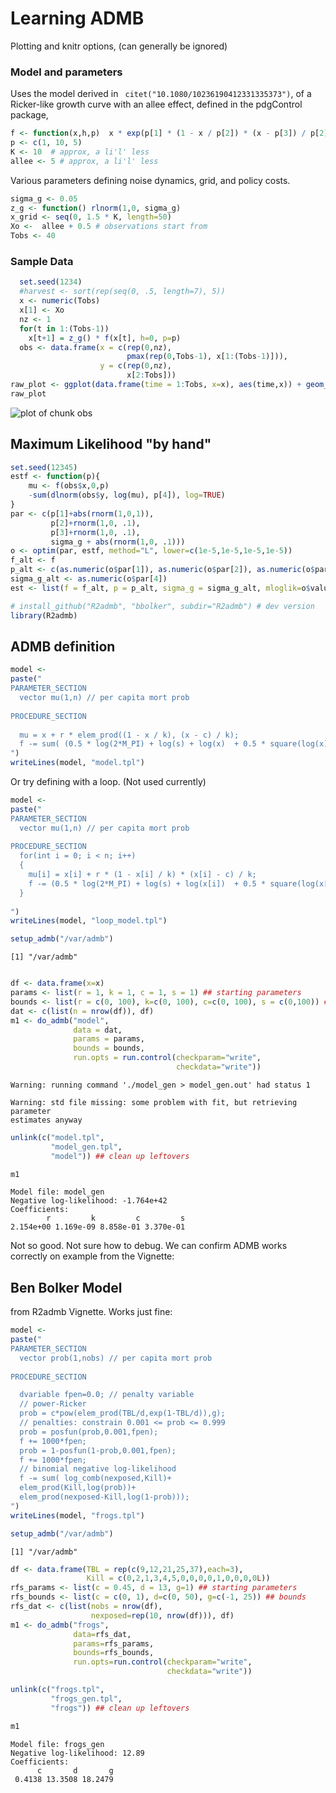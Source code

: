 # Learning ADMB

Plotting and knitr options, (can generally be ignored)






### Model and parameters

Uses the model derived in ` citet("10.1080/10236190412331335373")`, of a Ricker-like growth curve with an allee effect, defined in the pdgControl package,



```r
f <- function(x,h,p)  x * exp(p[1] * (1 - x / p[2]) * (x - p[3]) / p[2] ) 
p <- c(1, 10, 5)
K <- 10  # approx, a li'l' less
allee <- 5 # approx, a li'l' less
```


  

Various parameters defining noise dynamics, grid, and policy costs.  


```r
sigma_g <- 0.05
z_g <- function() rlnorm(1,0, sigma_g)
x_grid <- seq(0, 1.5 * K, length=50)
Xo <-  allee + 0.5 # observations start from
Tobs <- 40
```


### Sample Data


```r
  set.seed(1234)
  #harvest <- sort(rep(seq(0, .5, length=7), 5))
  x <- numeric(Tobs)
  x[1] <- Xo
  nz <- 1
  for(t in 1:(Tobs-1))
    x[t+1] = z_g() * f(x[t], h=0, p=p)
  obs <- data.frame(x = c(rep(0,nz), 
                          pmax(rep(0,Tobs-1), x[1:(Tobs-1)])), 
                    y = c(rep(0,nz), 
                          x[2:Tobs]))
raw_plot <- ggplot(data.frame(time = 1:Tobs, x=x), aes(time,x)) + geom_line() + geom_point()
raw_plot
```

![plot of chunk obs](http://farm8.staticflickr.com/7300/8907300763_0a55663127_o.png) 



## Maximum Likelihood "by hand"


```r
set.seed(12345)
estf <- function(p){ 
    mu <- f(obs$x,0,p)
    -sum(dlnorm(obs$y, log(mu), p[4]), log=TRUE)
}
par <- c(p[1]+abs(rnorm(1,0,1)), 
         p[2]+rnorm(1,0, .1), 
         p[3]+rnorm(1,0, .1), 
         sigma_g + abs(rnorm(1,0, .1)))
o <- optim(par, estf, method="L", lower=c(1e-5,1e-5,1e-5,1e-5))
f_alt <- f
p_alt <- c(as.numeric(o$par[1]), as.numeric(o$par[2]), as.numeric(o$par[3]))
sigma_g_alt <- as.numeric(o$par[4])
est <- list(f = f_alt, p = p_alt, sigma_g = sigma_g_alt, mloglik=o$value)
```






```r
# install_github("R2admb", "bbolker", subdir="R2admb") # dev version
library(R2admb)
```



## ADMB definition


```r
model <- 
paste("
PARAMETER_SECTION
  vector mu(1,n) // per capita mort prob
      
PROCEDURE_SECTION
      
  mu = x + r * elem_prod((1 - x / k), (x - c) / k);
  f -= sum( (0.5 * log(2*M_PI) + log(s) + log(x)  + 0.5 * square(log(x) - mu) / square(s)) ); 
")
writeLines(model, "model.tpl")
```



Or try defining with a loop.  (Not used currently)


```r
model <- 
paste("
PARAMETER_SECTION
  vector mu(1,n) // per capita mort prob
      
PROCEDURE_SECTION
  for(int i = 0; i < n; i++)
  {
    mu[i] = x[i] + r * (1 - x[i] / k) * (x[i] - c) / k;
    f -= (0.5 * log(2*M_PI) + log(s) + log(x[i])  + 0.5 * square(log(x[i]) - mu) / square(s)) );
  }
  
")
writeLines(model, "loop_model.tpl")
```






```r
setup_admb("/var/admb")
```

```
[1] "/var/admb"
```

```r

df <- data.frame(x=x)
params <- list(r = 1, k = 1, c = 1, s = 1) ## starting parameters
bounds <- list(r = c(0, 100), k=c(0, 100), c=c(0, 100), s = c(0,100)) ## bounds
dat <- c(list(n = nrow(df)), df)
m1 <- do_admb("model",
              data = dat,
              params = params,
              bounds = bounds,
              run.opts = run.control(checkparam="write",
                                     checkdata="write"))
```

```
Warning: running command './model_gen > model_gen.out' had status 1
```

```
Warning: std file missing: some problem with fit, but retrieving parameter
estimates anyway
```



```r
unlink(c("model.tpl",
         "model_gen.tpl",
         "model")) ## clean up leftovers

m1
```

```
Model file: model_gen 
Negative log-likelihood: -1.764e+42 
Coefficients:
        r         k         c         s 
2.154e+00 1.169e-09 8.858e-01 3.370e-01 
```




Not so good. Not sure how to debug.  We can confirm ADMB works correctly on example from the Vignette:




## Ben Bolker Model 

from R2admb Vignette.  Works just fine:




```r
model <- 
paste("
PARAMETER_SECTION
  vector prob(1,nobs) // per capita mort prob     
      
PROCEDURE_SECTION

  dvariable fpen=0.0; // penalty variable
  // power-Ricker
  prob = c*pow(elem_prod(TBL/d,exp(1-TBL/d)),g);
  // penalties: constrain 0.001 <= prob <= 0.999
  prob = posfun(prob,0.001,fpen);
  f += 1000*fpen;
  prob = 1-posfun(1-prob,0.001,fpen);
  f += 1000*fpen;
  // binomial negative log-likelihood
  f -= sum( log_comb(nexposed,Kill)+
  elem_prod(Kill,log(prob))+
  elem_prod(nexposed-Kill,log(1-prob)));
")
writeLines(model, "frogs.tpl")
```




```r
setup_admb("/var/admb")
```

```
[1] "/var/admb"
```

```r
df <- data.frame(TBL = rep(c(9,12,21,25,37),each=3), 
                 Kill = c(0,2,1,3,4,5,0,0,0,0,1,0,0,0,0L))
rfs_params <- list(c = 0.45, d = 13, g=1) ## starting parameters
rfs_bounds <- list(c = c(0, 1), d=c(0, 50), g=c(-1, 25)) ## bounds
rfs_dat <- c(list(nobs = nrow(df),
                  nexposed=rep(10, nrow(df))), df)
m1 <- do_admb("frogs",
              data=rfs_dat,
              params=rfs_params,
              bounds=rfs_bounds,
              run.opts=run.control(checkparam="write",
                                   checkdata="write"))
```



```r
unlink(c("frogs.tpl",
         "frogs_gen.tpl",
         "frogs")) ## clean up leftovers

m1
```

```
Model file: frogs_gen 
Negative log-likelihood: 12.89 
Coefficients:
      c       d       g 
 0.4138 13.3508 18.2479 
```




